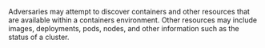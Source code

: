 Adversaries may attempt to discover containers and other resources that are available within a containers environment. Other resources may include images, deployments, pods, nodes, and other information such as the status of a cluster.